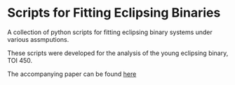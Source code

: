 # Scripts for Fitting Eclipsing Binaries

A collection of python scripts for fitting eclipsing binary systems under various assmputions. 

These scripts were developed for the analysis of the young eclipsing binary, TOI 450. 



The accompanying paper can be found [here](https://ui.adsabs.harvard.edu/abs/2023AJ....165...46T/abstract)
